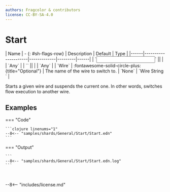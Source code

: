 ```yaml
---
authors: Fragcolor & contributors
license: CC-BY-SA-4.0
---
```



# Start

<div class="sh-parameters" markdown="1">
| Name | - {: #sh-flags-row} | Description | Default | Type |
|------|---------------------|-------------|---------|------|
| `<input>` || | | `Any` |
| `<output>` || | | `Any` |
| `Wire` | :fontawesome-solid-circle-plus:{title="Optional"}  | The name of the wire to switch to. | `None` | `Wire String ` |

</div>

Starts a given wire and suspends the current one. In other words, switches flow execution to another wire.

## Examples

=== "Code"

    ```clojure linenums="1"
    --8<-- "samples/shards/General/Start/Start.edn"
    ```

=== "Output"

    ```
    --8<-- "samples/shards/General/Start/Start.edn.log"
    ```
&nbsp;

--8<-- "includes/license.md"
